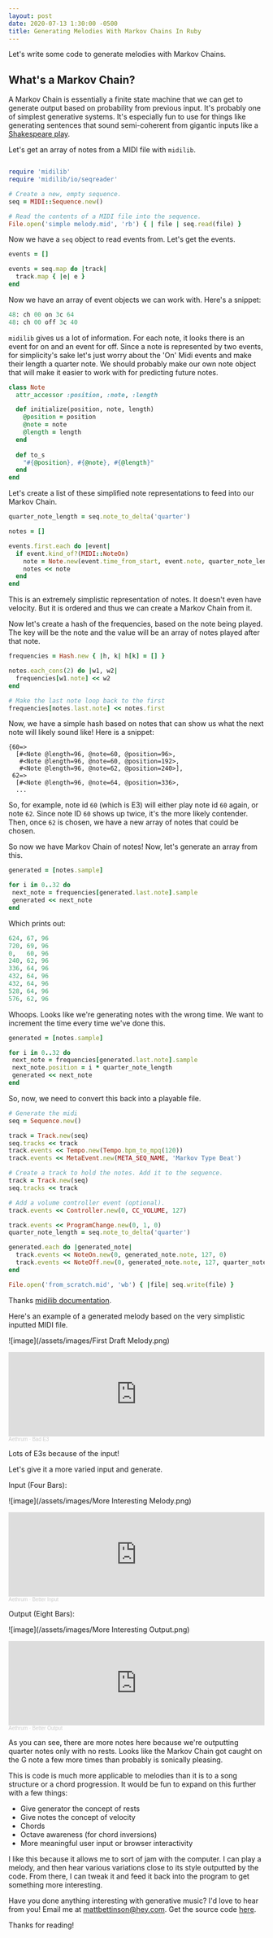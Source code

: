 ```yaml
---
layout: post
date: 2020-07-13 1:30:00 -0500
title: Generating Melodies With Markov Chains In Ruby
---
```


Let's write some code to generate melodies with Markov Chains. 

## What's a Markov Chain?

A Markov Chain is essentially a finite state machine that we can get to generate output based on probability from previous input. It's probably one of simplest generative systems. It's especially fun to use for things like generating sentences that sound semi-coherent from gigantic inputs like a [Shakespeare play](https://rpubs.com/malcolmbarrett/shakespeare). 

Let's get an array of notes from a MIDI file with `midilib`. 

```ruby

require 'midilib'
require 'midilib/io/seqreader'

# Create a new, empty sequence.
seq = MIDI::Sequence.new()

# Read the contents of a MIDI file into the sequence.
File.open('simple melody.mid', 'rb') { | file | seq.read(file) }
```

Now we have a `seq` object to read events from. Let's get the events. 

```ruby
events = []

events = seq.map do |track|
  track.map { |e| e }
end
```

Now we have an array of event objects we can work with. Here's a snippet: 

```ruby
48: ch 00 on 3c 64
48: ch 00 off 3c 40
```

`midilib` gives us a lot of information. For each note, it looks there is an event for on and an event for off. Since a note is represented by two events, for simplicity's sake let's just worry about the 'On' Midi events and make their length a quarter note. We should probably make our own note object that will make it easier to work with for predicting future notes. 

```ruby
class Note
  attr_accessor :position, :note, :length

  def initialize(position, note, length)
    @position = position
    @note = note
    @length = length
  end
  
  def to_s
    "#{@position}, #{@note}, #{@length}"
  end
end
```

Let's create a list of these simplified note representations to feed into our Markov Chain. 

```ruby
quarter_note_length = seq.note_to_delta('quarter')

notes = []

events.first.each do |event|
  if event.kind_of?(MIDI::NoteOn)
    note = Note.new(event.time_from_start, event.note, quarter_note_length)
    notes << note
  end
end
```

This is an extremely simplistic representation of notes. It doesn't even have velocity. But it is ordered and thus we can create a Markov Chain from it.

Now let's create a hash of the frequencies, based on the note being played. The key will be the note and the value will be an array of notes played after that note.

```ruby
frequencies = Hash.new { |h, k| h[k] = [] }

notes.each_cons(2) do |w1, w2|
  frequencies[w1.note] << w2
end

# Make the last note loop back to the first 
frequencies[notes.last.note] << notes.first
```

Now, we have a simple hash based on notes that can show us what the next note will likely sound like! Here is a snippet:

```
{60=>
  [#<Note @length=96, @note=60, @position=96>,
   #<Note @length=96, @note=60, @position=192>,
   #<Note @length=96, @note=62, @position=240>],
 62=>
  [#<Note @length=96, @note=64, @position=336>,
  ... 
 ```


So, for example, note id `60` (which is E3) will either play note id `60` again, or note `62`. Since note ID `60` shows up twice, it's the more likely contender. Then, once `62` is chosen, we have a new array of notes that could be chosen. 

So now we have Markov Chain of notes! Now, let's generate an array from this.
 
 ```ruby
generated = [notes.sample]

for i in 0..32 do 
  next_note = frequencies[generated.last.note].sample
  generated << next_note
end
```
 
 Which prints out: 
 
 ```ruby
624, 67, 96
720, 69, 96
0,   60, 96
240, 62, 96
336, 64, 96
432, 64, 96
432, 64, 96
528, 64, 96
576, 62, 96
```
 
 Whoops. Looks like we're generating notes with the wrong time. We want to increment the time every time we've done this.
 
 ```ruby
generated = [notes.sample]

for i in 0..32 do 
  next_note = frequencies[generated.last.note].sample
  next_note.position = i * quarter_note_length
  generated << next_note
end
```

So, now, we need to convert this back into a playable file. 

```ruby
# Generate the midi 
seq = Sequence.new()

track = Track.new(seq)
seq.tracks << track
track.events << Tempo.new(Tempo.bpm_to_mpq(120))
track.events << MetaEvent.new(META_SEQ_NAME, 'Markov Type Beat')

# Create a track to hold the notes. Add it to the sequence.
track = Track.new(seq)
seq.tracks << track

# Add a volume controller event (optional).
track.events << Controller.new(0, CC_VOLUME, 127)

track.events << ProgramChange.new(0, 1, 0)
quarter_note_length = seq.note_to_delta('quarter')

generated.each do |generated_note|
  track.events << NoteOn.new(0, generated_note.note, 127, 0)
  track.events << NoteOff.new(0, generated_note.note, 127, quarter_note_length) 
end

File.open('from_scratch.mid', 'wb') { |file| seq.write(file) }
```

Thanks [midilib documentation](https://github.com/jimm/midilib/blob/main/examples/from_scratch.rb).

Here's an example of a generated melody based on the very simplistic inputted MIDI file.
 
![image](/assets/images/First Draft Melody.png)

<iframe width="100%" height="166" scrolling="no" frameborder="no" allow="autoplay" src="https://w.soundcloud.com/player/?url=https%3A//api.soundcloud.com/tracks/857463757%3Fsecret_token%3Ds-ctn8xNGzqn4&color=%23ff5500&auto_play=false&hide_related=false&show_comments=true&show_user=true&show_reposts=false&show_teaser=true"></iframe><div style="font-size: 10px; color: #cccccc;line-break: anywhere;word-break: normal;overflow: hidden;white-space: nowrap;text-overflow: ellipsis; font-family: Interstate,Lucida Grande,Lucida Sans Unicode,Lucida Sans,Garuda,Verdana,Tahoma,sans-serif;font-weight: 100;"><a href="https://soundcloud.com/aethrum" title="Aethrum" target="_blank" style="color: #cccccc; text-decoration: none;">Aethrum</a> · <a href="https://soundcloud.com/aethrum/bad-e3/s-ctn8xNGzqn4" title="Bad E3" target="_blank" style="color: #cccccc; text-decoration: none;">Bad E3</a></div>

Lots of E3s because of the input!

Let's give it a more varied input and generate.

Input (Four Bars):

![image](/assets/images/More Interesting Melody.png)

<iframe width="100%" height="166" scrolling="no" frameborder="no" allow="autoplay" src="https://w.soundcloud.com/player/?url=https%3A//api.soundcloud.com/tracks/857465077%3Fsecret_token%3Ds-nNCjCRFRyb7&color=%23ff5500&auto_play=false&hide_related=false&show_comments=true&show_user=true&show_reposts=false&show_teaser=true"></iframe><div style="font-size: 10px; color: #cccccc;line-break: anywhere;word-break: normal;overflow: hidden;white-space: nowrap;text-overflow: ellipsis; font-family: Interstate,Lucida Grande,Lucida Sans Unicode,Lucida Sans,Garuda,Verdana,Tahoma,sans-serif;font-weight: 100;"><a href="https://soundcloud.com/aethrum" title="Aethrum" target="_blank" style="color: #cccccc; text-decoration: none;">Aethrum</a> · <a href="https://soundcloud.com/aethrum/better-input/s-nNCjCRFRyb7" title="Better Input" target="_blank" style="color: #cccccc; text-decoration: none;">Better Input</a></div>

Output (Eight Bars):

![image](/assets/images/More Interesting Output.png)

<iframe width="100%" height="166" scrolling="no" frameborder="no" allow="autoplay" src="https://w.soundcloud.com/player/?url=https%3A//api.soundcloud.com/tracks/857465137%3Fsecret_token%3Ds-fZs4PooLKBo&color=%23ff5500&auto_play=false&hide_related=false&show_comments=true&show_user=true&show_reposts=false&show_teaser=true"></iframe><div style="font-size: 10px; color: #cccccc;line-break: anywhere;word-break: normal;overflow: hidden;white-space: nowrap;text-overflow: ellipsis; font-family: Interstate,Lucida Grande,Lucida Sans Unicode,Lucida Sans,Garuda,Verdana,Tahoma,sans-serif;font-weight: 100;"><a href="https://soundcloud.com/aethrum" title="Aethrum" target="_blank" style="color: #cccccc; text-decoration: none;">Aethrum</a> · <a href="https://soundcloud.com/aethrum/better-output/s-fZs4PooLKBo" title="Better Output" target="_blank" style="color: #cccccc; text-decoration: none;">Better Output</a></div>

As you can see, there are more notes here because we're outputting quarter notes only with no rests. Looks like the Markov Chain got caught on the G note a few more times than probably is sonically pleasing.



This is code is much more applicable to melodies than it is to a song structure or a chord progression. It would be fun to expand on this further with a few things:

* Give generator the concept of rests
* Give notes the concept of velocity
* Chords
* Octave awareness (for chord inversions)
* More meaningful user input or browser interactivity

I like this because it allows me to sort of jam with the computer. I can play a melody, and then hear various variations close to its style outputted by the code. From there, I can tweak it and feed it back into the program to get something more interesting. 

Have you done anything interesting with generative music? I'd love to hear from you! Email me at [mattbettinson@hey.com](mailto:mattbettinson@hey.com). Get the source code [here](https://github.com/bettinson/markov_midi).

Thanks for reading!